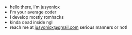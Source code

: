 - hello there, I'm jusyoniox
- I'm your average coder
- I develop mostly romhacks
- kinda dead inside ngl
- reach me at jusyoniox@gmail.com serious manners or not!

